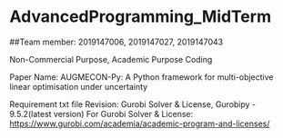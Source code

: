 # AdvancedProgramming_MidTerm
##Team member: 2019147006, 2019147027, 2019147043

Non-Commercial Purpose, Academic Purpose Coding

Paper Name: AUGMECON-Py: A Python framework for multi-objective linear optimisation under uncertainty

Requirement txt file Revision: Gurobi Solver & License, Gurobipy - 9.5.2(latest version)
For Gurobi Solver & License: https://www.gurobi.com/academia/academic-program-and-licenses/
